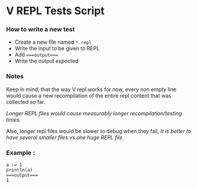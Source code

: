 # V REPL Tests Script

### How to write a new test
  - Create a new file named `*.repl`
  - Write the input to be given to REPL
  - Add `===output===`
  - Write the output expected

### Notes
Keep in mind, that the way V repl works for now, every non empty line
would cause a new recompilation of the entire repl content that was
collected so far.

*Longer REPL files would cause measurably*
*longer recompilation/testing times.*

Also, longer repl files would be slower to debug when they fail,
*It is better to have several smaller files vs one huge REPL file.*

### Example :
```
a := 1
println(a)
===output===
1

